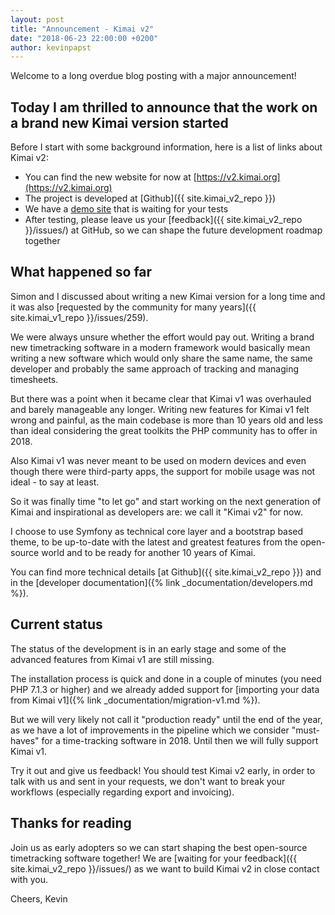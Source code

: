 ```yaml
---
layout: post
title: "Announcement - Kimai v2"
date: "2018-06-23 22:00:00 +0200"
author: kevinpapst
---
```


Welcome to a long overdue blog posting with a major announcement!

## Today I am thrilled to announce that the work on a brand new Kimai version started

Before I start with some background information, here is a list of links about Kimai v2:

- You can find the new website for now at [https://v2.kimai.org](https://v2.kimai.org)
- The project is developed at [Github]({{ site.kimai_v2_repo }})
- We have a [demo site](https://v2.kimai.org/demo/) that is waiting for your tests
- After testing, please leave us your [feedback]({{ site.kimai_v2_repo }}/issues/) at GitHub, 
so we can shape the future development roadmap together

## What happened so far

Simon and I discussed about writing a new Kimai version for a long time and it was also 
[requested by the community for many years]({{ site.kimai_v1_repo }}/issues/259).

We were always unsure whether the effort would pay out. Writing a brand new timetracking software in a modern framework would 
basically mean writing a new software which would only share the same name, the same developer and probably the same approach 
of tracking and managing timesheets.

But there was a point when it became clear that Kimai v1 was overhauled and barely manageable any longer. 
Writing new features for Kimai v1 felt wrong and painful, as the main codebase is more than 10 years old and less than ideal 
considering the great toolkits the PHP community has to offer in 2018.

Also Kimai v1 was never meant to be used on modern devices and even though there were third-party apps, 
the support for mobile usage was not ideal - to say at least.

So it was finally time "to let go" and start working on the next generation of Kimai and inspirational as developers are: 
we call it "Kimai v2" for now.

I choose to use Symfony as technical core layer and a bootstrap based theme, to be up-to-date with the latest 
and greatest features from the open-source world and to be ready for another 10 years of Kimai.

You can find more technical details [at Github]({{ site.kimai_v2_repo }}) and in 
the [developer documentation]({% link _documentation/developers.md %}).

## Current status

The status of the development is in an early stage and some of the advanced features from Kimai v1 are still missing.

The installation process is quick and done in a couple of minutes (you need PHP 7.1.3 or higher) and we already added 
support for [importing your data from Kimai v1]({% link _documentation/migration-v1.md %}). 

But we will very likely not call it "production ready" until the end of the year, as we have a lot of improvements 
in the pipeline which we consider "must-haves" for a time-tracking software in 2018. Until then we will fully support Kimai v1.

Try it out and give us feedback! You should test Kimai v2 early, in order to talk with us and sent in your requests, 
we don't want to break your workflows (especially regarding export and invoicing). 

## Thanks for reading

Join us as early adopters so we can start shaping the best open-source timetracking software together!
We are [waiting for your feedback]({{ site.kimai_v2_repo }}/issues/) as we want to build Kimai v2 in close contact with you.

Cheers,
Kevin  
